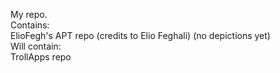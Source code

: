 My repo.  
Contains:  
ElioFegh's APT repo (credits to Elio Feghali) (no depictions yet)  
Will contain:  
TrollApps repo  
